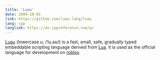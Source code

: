```yaml
---
title: 'Luau'
date: 2099-10-01
link: https://github.com/luau-lang/luau
lang: cpp
langlink: https://en.cppreference.com/w/
---
```


[Luau](https://luau-lang.org) (lowercase _u_, /ˈlu.aʊ/) is a fast, small, safe, gradually typed embeddable scripting language derived from [Lua](https://www.lua.org/). it is used as the official language for development on [roblox](https://roblox.com).
